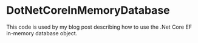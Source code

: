 # DotNetCoreInMemoryDatabase
This code is used by my blog post describing how to use the .Net Core EF in-memory database object.
